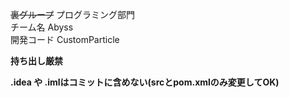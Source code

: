 ~~裏グループ~~ プログラミング部門<br> 
チーム名 Abyss <br>
開発コード CustomParticle<br>

**持ち出し厳禁**<br>

**.idea や .imlはコミットに含めない(srcとpom.xmlのみ変更してOK)**
